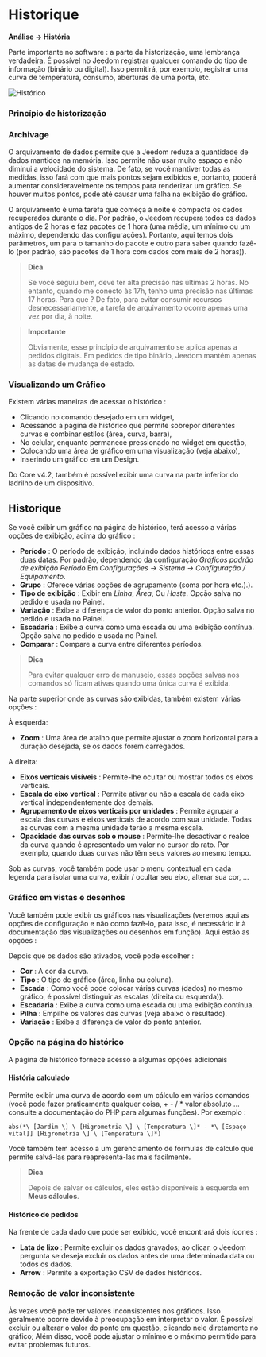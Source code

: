 # Historique
**Análise → História**

Parte importante no software : a parte da historização, uma lembrança verdadeira. É possível no Jeedom registrar qualquer comando do tipo de informação (binário ou digital). Isso permitirá, por exemplo, registrar uma curva de temperatura, consumo, aberturas de uma porta, etc.

![Histórico](./images/history.gif)

### Princípio de historização

### Archivage

O arquivamento de dados permite que a Jeedom reduza a quantidade de dados mantidos na memória. Isso permite não usar muito espaço e não diminui a velocidade do sistema. De fato, se você mantiver todas as medidas, isso fará com que mais pontos sejam exibidos e, portanto, poderá aumentar consideravelmente os tempos para renderizar um gráfico. Se houver muitos pontos, pode até causar uma falha na exibição do gráfico.

O arquivamento é uma tarefa que começa à noite e compacta os dados recuperados durante o dia. Por padrão, o Jeedom recupera todos os dados antigos de 2 horas e faz pacotes de 1 hora (uma média, um mínimo ou um máximo, dependendo das configurações). Portanto, aqui temos dois parâmetros, um para o tamanho do pacote e outro para saber quando fazê-lo (por padrão, são pacotes de 1 hora com dados com mais de 2 horas)).

> **Dica**
>
> Se você seguiu bem, deve ter alta precisão nas últimas 2 horas. No entanto, quando me conecto às 17h, tenho uma precisão nas últimas 17 horas. Para que ? De fato, para evitar consumir recursos desnecessariamente, a tarefa de arquivamento ocorre apenas uma vez por dia, à noite.

> **Importante**
>
> Obviamente, esse princípio de arquivamento se aplica apenas a pedidos digitais. Em pedidos de tipo binário, Jeedom mantém apenas as datas de mudança de estado.

### Visualizando um Gráfico

Existem várias maneiras de acessar o histórico :

- Clicando no comando desejado em um widget,
- Acessando a página de histórico que permite sobrepor diferentes curvas e combinar estilos (área, curva, barra),
- No celular, enquanto permanece pressionado no widget em questão,
- Colocando uma área de gráfico em uma visualização (veja abaixo),
- Inserindo um gráfico em um Design.

Do Core v4.2, também é possível exibir uma curva na parte inferior do ladrilho de um dispositivo.

## Historique

Se você exibir um gráfico na página de histórico, terá acesso a várias opções de exibição, acima do gráfico :

- **Período** : O período de exibição, incluindo dados históricos entre essas duas datas. Por padrão, dependendo da configuração *Gráficos padrão de exibição Período* Em *Configurações → Sistema → Configuração / Equipamento*.
- **Grupo** : Oferece várias opções de agrupamento (soma por hora etc.).).
- **Tipo de exibição** : Exibir em *Linha*, *Área*, Ou *Haste*. Opção salva no pedido e usada no Painel.
- **Variação** : Exibe a diferença de valor do ponto anterior. Opção salva no pedido e usada no Painel.
- **Escadaria** : Exibe a curva como uma escada ou uma exibição contínua. Opção salva no pedido e usada no Painel.
- **Comparar** : Compare a curva entre diferentes períodos.

> **Dica**
>
> Para evitar qualquer erro de manuseio, essas opções salvas nos comandos só ficam ativas quando uma única curva é exibida.
> 
Na parte superior onde as curvas são exibidas, também existem várias opções :

À esquerda:

- **Zoom** : Uma área de atalho que permite ajustar o zoom horizontal para a duração desejada, se os dados forem carregados.

A direita:

- **Eixos verticais visíveis** : Permite-lhe ocultar ou mostrar todos os eixos verticais.
- **Escala do eixo vertical** : Permite ativar ou não a escala de cada eixo vertical independentemente dos demais.
- **Agrupamento de eixos verticais por unidades** : Permite agrupar a escala das curvas e eixos verticais de acordo com sua unidade. Todas as curvas com a mesma unidade terão a mesma escala.
- **Opacidade das curvas sob o mouse** : Permite-lhe desactivar o realce da curva quando é apresentado um valor no cursor do rato. Por exemplo, quando duas curvas não têm seus valores ao mesmo tempo.

Sob as curvas, você também pode usar o menu contextual em cada legenda para isolar uma curva, exibir / ocultar seu eixo, alterar sua cor, ...

### Gráfico em vistas e desenhos

Você também pode exibir os gráficos nas visualizações (veremos aqui as opções de configuração e não como fazê-lo, para isso, é necessário ir à documentação das visualizações ou desenhos em função). Aqui estão as opções :

Depois que os dados são ativados, você pode escolher :
- **Cor** : A cor da curva.
- **Tipo** : O tipo de gráfico (área, linha ou coluna).
- **Escada** : Como você pode colocar várias curvas (dados) no mesmo gráfico, é possível distinguir as escalas (direita ou esquerda)).
- **Escadaria** : Exibe a curva como uma escada ou uma exibição contínua.
- **Pilha** : Empilhe os valores das curvas (veja abaixo o resultado).
- **Variação** : Exibe a diferença de valor do ponto anterior.

### Opção na página do histórico

A página de histórico fornece acesso a algumas opções adicionais

#### História calculado

Permite exibir uma curva de acordo com um cálculo em vários comandos (você pode fazer praticamente qualquer coisa, + - / \* valor absoluto ... consulte a documentação do PHP para algumas funções). Por exemplo :

`abs(*\ [Jardim \] \ [Higrometria \] \ [Temperatura \]* - *\ [Espaço vital]] [Higrometria \] \ [Temperatura \]*)`

Você também tem acesso a um gerenciamento de fórmulas de cálculo que permite salvá-las para reapresentá-las mais facilmente.

> **Dica**
>
> Depois de salvar os cálculos, eles estão disponíveis à esquerda em **Meus cálculos**.

#### Histórico de pedidos

Na frente de cada dado que pode ser exibido, você encontrará dois ícones :

- **Lata de lixo** : Permite excluir os dados gravados; ao clicar, o Jeedom pergunta se deseja excluir os dados antes de uma determinada data ou todos os dados.
- **Arrow** : Permite a exportação CSV de dados históricos.

### Remoção de valor inconsistente

Às vezes você pode ter valores inconsistentes nos gráficos. Isso geralmente ocorre devido à preocupação em interpretar o valor. É possível excluir ou alterar o valor do ponto em questão, clicando nele diretamente no gráfico; Além disso, você pode ajustar o mínimo e o máximo permitido para evitar problemas futuros.


